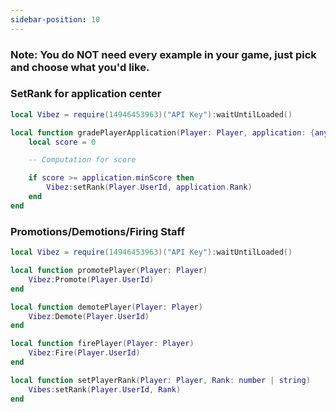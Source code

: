 ```yaml
---
sidebar-position: 10
---
```


<h3>Note: You do NOT need every example in your game, just pick and choose what you'd like.</h3>

### SetRank for application center
```lua
local Vibez = require(14946453963)("API Key"):waitUntilLoaded()

local function gradePlayerApplication(Player: Player, application: {any})
    local score = 0

    -- Computation for score

    if score >= application.minScore then
        Vibez:setRank(Player.UserId, application.Rank)
    end
end
```

### Promotions/Demotions/Firing Staff
```lua
local Vibez = require(14946453963)("API Key"):waitUntilLoaded()

local function promotePlayer(Player: Player)
    Vibez:Promote(Player.UserId)
end

local function demotePlayer(Player: Player)
    Vibez:Demote(Player.UserId)
end

local function firePlayer(Player: Player)
    Vibez:Fire(Player.UserId)
end

local function setPlayerRank(Player: Player, Rank: number | string)
    Vibes:setRank(Player.UserId, Rank)
end
```